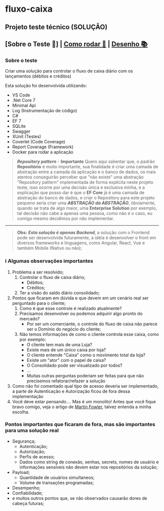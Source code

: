 # fluxo-caixa

## Projeto teste técnico (SOLUÇÃO)

## [Sobre o Teste :mega:] | [Como rodar 🔨](/Documentacao/md/ComoRodar.md) | [Desenho 📚](/Documentacao/md/DesenhoSolucao.md)

### Sobre o teste

Criar uma solução para controlar o fluxo de caixa diário com os lançamentos (débitos e créditos)

Esta solução foi desenvolvida utilizando:

- VS Code
- .Net Core 7
- Minimal Api
- Log (Instrumentação de código)
- C#
- EF 7
- SQLite
- Swagger
- XUnit (Testes)
- Coverlet (Code Coverage)
- Report Coverage (Framework)
- Docker para rodar a aplicação

> _**Repository pattern**_ - **Importante**
> Quero aqui salientar que, o padrão **Repositório** é muito importante, sua finalidade é criar uma camada de abstração entre a camada da aplicação e o banco de dados, os mais atentos conseguirão perceber que "não existe" uma abstração "Repository pattern" implementada de forma explícita neste projeto teste, isso ocorre por uma decisão única e exclusiva minha, e a explicação que posso dar é que o **EF Core** já é uma camada de abstração do banco de dados, e criar o Repository para este projeto pequeno seria criar uma _**ABSTRAÇÃO da ABSTRAÇÃO**_, óbviamente, quando se trata de algo maior, uma **Enterprise Solution** por exemplo, tal decisão não cabe a apenas uma pessoa, como não é o caso, eu comigo mesmo decidimos por não implementar.
---
> **Obs:** _**Esta solução é apenas Backend**_, a solução com o Frontend pode ser desenvolvida futuramente, a idéia é desenvolver o front em diversos frameworks e linguagens, como Angular, React, Vue e também Mobile (Nativo ou não);

### :information_source: Algumas observações importantes

1) Problema a ser resolvido;
   1) Controlar o fluxo de caixa diário;
      - Débitos;
      - Créditos;
   2) Ter a visão do saldo diário consolidado;
2) Pontos que ficaram em dúvida e que devem em um cenário real ser perguntado para o cliente;
   1) Como é que esse controle é realizado atualmente?
   2) Precisamos desenvolver ou podemos adquirir algo pronto do mercado?
      - Por ser um comerciante, o controle do fluxo de caixa não parece ser o Domínio do negócio do cliente;
   3) Não temos informações de como o cliente controla esse caixa, como por exemplo:
       - O cliente tem mais de uma Loja?
       - Existe mais de um único caixa por loja?
       - O cliente entende "Caixa" como o movimento total da loja?
       - Existe um "ator" com o papel de caixa?
       - O Consolidado pode ser visualizado por todos?
       - ...
       - Muitas outras perguntas poderiam ser feitas para que não precisemos refatorar/refazer a solução
3) Como não foi comentado qual tipo de acesso deveria ser implementado, a parte de Autenticação e Autorização ficou de fora dessa implementação
4) Você deve estar pensando.... Mas é um monolito! Antes que você fique bravo comigo, veja o artigo de [Martin Fowler](https://martinfowler.com/bliki/MonolithFirst.html), talvez entenda a minha escolha.

### Pontos importantes que ficaram de fora, mas são importantes para uma solução real

- Segurança;
  - Autenticação;
  - Autorização;
  - Perfis de acesso;
  - Dados como string de conexão, senhas, secrets, nomes de usuário e informações sensíveis não devem estar nos repositórios da solução;
- Payload;
  - Quantidade de usuários simultaneos;
  - Volume de transações programadas;
- Desempenho;
- Confiabilidade;
- e muitos outros pontos que, se não observados causarão dores de cabeça futuras;

